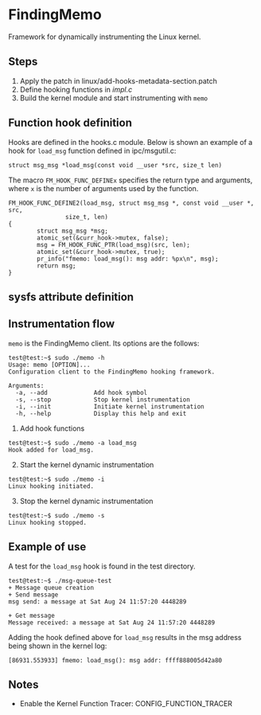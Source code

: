 # FindingMemo

Framework for dynamically instrumenting the Linux kernel.

## Steps

1. Apply the patch in linux/add-hooks-metadata-section.patch
2. Define hooking functions in *impl.c*
3. Build the kernel module and start instrumenting with `memo`

## Function hook definition

Hooks are defined in the hooks.c module. Below is shown an example of a hook for `load_msg` function defined in ipc/msgutil.c:

`struct msg_msg *load_msg(const void __user *src, size_t len)`

The macro `FM_HOOK_FUNC_DEFINEx` specifies the return type and arguments, where `x` is the number of arguments used by the function.

```
FM_HOOK_FUNC_DEFINE2(load_msg, struct msg_msg *, const void __user *, src,
                size_t, len)
{
        struct msg_msg *msg;
        atomic_set(&curr_hook->mutex, false);
        msg = FM_HOOK_FUNC_PTR(load_msg)(src, len);
        atomic_set(&curr_hook->mutex, true);
        pr_info("fmemo: load_msg(): msg addr: %px\n", msg);
        return msg;
}
```

## sysfs attribute definition

## Instrumentation flow

`memo` is the FindingMemo client. Its options are the follows:

```
test@test:~$ sudo ./memo -h
Usage: memo [OPTION]...
Configuration client to the FindingMemo hooking framework.

Arguments:
  -a, --add             Add hook symbol
  -s, --stop            Stop kernel instrumentation
  -i, --init            Initiate kernel instrumentation
  -h, --help            Display this help and exit
```

1.  Add hook functions

```
test@test:~$ sudo ./memo -a load_msg
Hook added for load_msg.
```

2. Start the kernel dynamic instrumentation

```
test@test:~$ sudo ./memo -i
Linux hooking initiated.
```

3. Stop the kernel dynamic instrumentation

```
test@test:~$ sudo ./memo -s
Linux hooking stopped.
```


## Example of use


A test for the `load_msg` hook is found in the test directory.

```
test@test:~$ ./msg-queue-test
+ Message queue creation
+ Send message
msg send: a message at Sat Aug 24 11:57:20 4448289

+ Get message
Message received: a message at Sat Aug 24 11:57:20 4448289
```

Adding the hook defined above for `load_msg` results in the msg address being shown in the kernel log:

```
[86931.553933] fmemo: load_msg(): msg addr: ffff888005d42a80
```


## Notes

* Enable the Kernel Function Tracer: CONFIG_FUNCTION_TRACER
